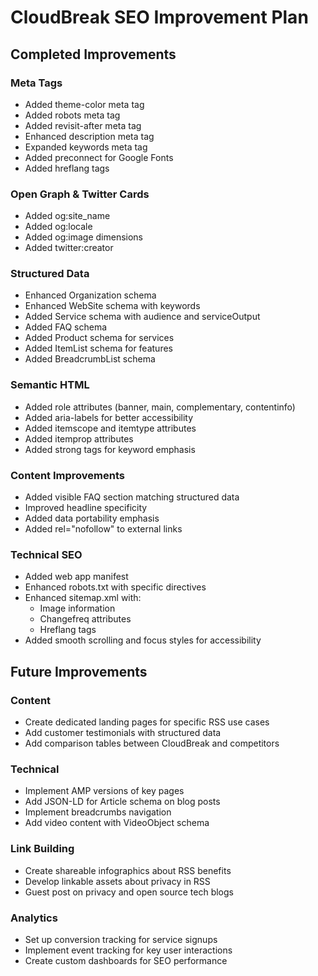 # CloudBreak SEO Improvement Plan

## Completed Improvements

### Meta Tags
- Added theme-color meta tag
- Added robots meta tag
- Added revisit-after meta tag
- Enhanced description meta tag
- Expanded keywords meta tag
- Added preconnect for Google Fonts
- Added hreflang tags

### Open Graph & Twitter Cards
- Added og:site_name
- Added og:locale
- Added og:image dimensions
- Added twitter:creator

### Structured Data
- Enhanced Organization schema
- Enhanced WebSite schema with keywords
- Added Service schema with audience and serviceOutput
- Added FAQ schema
- Added Product schema for services
- Added ItemList schema for features
- Added BreadcrumbList schema

### Semantic HTML
- Added role attributes (banner, main, complementary, contentinfo)
- Added aria-labels for better accessibility
- Added itemscope and itemtype attributes
- Added itemprop attributes
- Added strong tags for keyword emphasis

### Content Improvements
- Added visible FAQ section matching structured data
- Improved headline specificity
- Added data portability emphasis
- Added rel="nofollow" to external links

### Technical SEO
- Added web app manifest
- Enhanced robots.txt with specific directives
- Enhanced sitemap.xml with:
  - Image information
  - Changefreq attributes
  - Hreflang tags
- Added smooth scrolling and focus styles for accessibility

## Future Improvements

### Content
- Create dedicated landing pages for specific RSS use cases
- Add customer testimonials with structured data
- Add comparison tables between CloudBreak and competitors

### Technical
- Implement AMP versions of key pages
- Add JSON-LD for Article schema on blog posts
- Implement breadcrumbs navigation
- Add video content with VideoObject schema

### Link Building
- Create shareable infographics about RSS benefits
- Develop linkable assets about privacy in RSS
- Guest post on privacy and open source tech blogs

### Analytics
- Set up conversion tracking for service signups
- Implement event tracking for key user interactions
- Create custom dashboards for SEO performance
